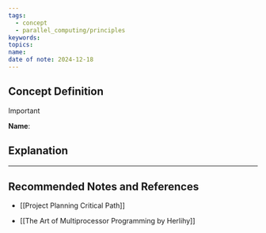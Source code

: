 ```yaml
---
tags:
  - concept
  - parallel_computing/principles
keywords: 
topics: 
name: 
date of note: 2024-12-18
---
```


## Concept Definition

>[!important]
>**Name**: 



## Explanation





-----------
##  Recommended Notes and References


- [[Project Planning Critical Path]]

- [[The Art of Multiprocessor Programming by Herlihy]]